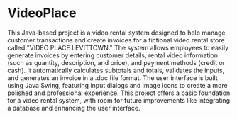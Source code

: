 # VideoPlace

This Java-based project is a video rental system designed to help manage customer transactions and create invoices for a fictional video rental store called "VIDEO PLACE LEVITTOWN." The system allows employees to easily generate invoices by entering customer details, rental video information (such as quantity, description, and price), and payment methods (credit or cash). It automatically calculates subtotals and totals, validates the inputs, and generates an invoice in a .doc file format. The user interface is built using Java Swing, featuring input dialogs and image icons to create a more polished and professional experience. This project offers a basic foundation for a video rental system, with room for future improvements like integrating a database and enhancing the user interface.
